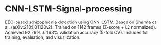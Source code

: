 # CNN-LSTM-Signal-processing
EEG-based schizophrenia detection using CNN-LSTM. Based on Sharma et al. (arXiv:2109.01120v2). Trained on 1142 frames (Z-score + L2 normalized). Achieved 92.29% ± 1.63% validation accuracy (5-fold CV). Includes full training, evaluation, and visualization.

